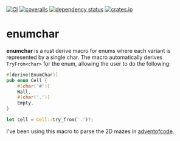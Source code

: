 [![CI](https://github.com/lpenz/enumchar/actions/workflows/ci.yml/badge.svg)](https://github.com/lpenz/enumchar/actions/workflows/ci.yml)
[![coveralls](https://coveralls.io/repos/github/lpenz/enumchar/badge.svg?branch=main)](https://coveralls.io/github/lpenz/enumchar?branch=main)
[![dependency status](https://deps.rs/repo/github/lpenz/enumchar/status.svg)](https://deps.rs/repo/github/lpenz/enumchar)
[![crates.io](https://img.shields.io/crates/v/enumchar)](https://crates.io/crates/enumchar)


# enumchar

**enumchar** is a rust derive macro for enums where each variant is
represented by a single char. The macro automatically derives
`TryFrom<char>` for the enum, allowing the user to do the following:

```rust
#[derive(EnumChar)]
pub enum Cell {
    #[char('#')]
    Wall,
    #[char('.')]
    Empty,
}

let cell = Cell::try_from('.')?;
```

I've been using this macro to parse the 2D mazes in [adventofcode].


[adventofcode]: https://adventofcode.com/

